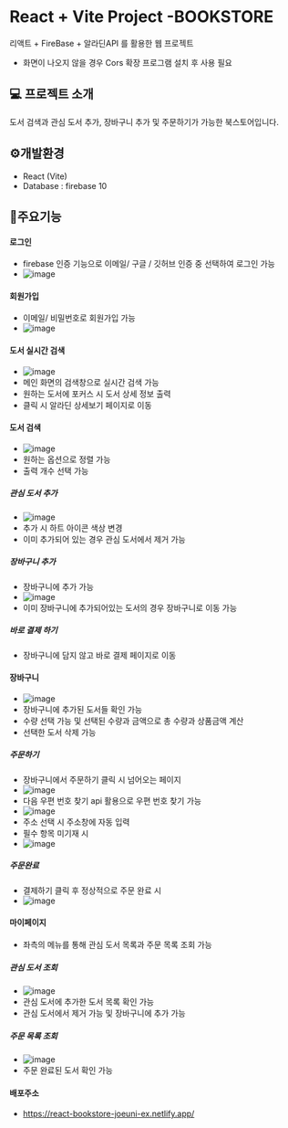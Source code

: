 # React + Vite Project -BOOKSTORE
리액트 + FireBase + 알라딘API 를 활용한 웹 프로젝트 
- 화면이 나오지 않을 경우 Cors 확장 프로그램 설치 후 사용 필요 

## 💻 프로젝트 소개
도서 검색과 관심 도서 추가, 장바구니 추가 및 주문하기가 가능한 북스토어입니다. 

## ⚙️개발환경
- React (Vite)
- Database : firebase 10

## 📌주요기능

#### 로그인
- firebase 인증 기능으로 이메일/ 구글 / 깃허브 인증 중 선택하여 로그인 가능
- ![image](https://github.com/joeuni-ex/React_BookMarket/assets/141595215/93486ac2-b80f-4cee-9c83-e27ab10e4e50)

#### 회원가입
- 이메일/ 비밀번호로 회원가입 가능
- ![image](https://github.com/joeuni-ex/React_BookMarket/assets/141595215/e8871478-8010-4f01-a7cb-84c2fccaadfe)

#### 도서 실시간 검색 
- ![image](https://github.com/joeuni-ex/React_BookMarket/assets/141595215/23a7a608-4383-4672-a9cf-5e189c38d551)
- 메인 화면의 검색창으로 실시간 검색 가능
- 원하는 도서에 포커스 시 도서 상세 정보 출력
- 클릭 시 알라딘 상세보기 페이지로 이동
  

#### 도서 검색 
- ![image](https://github.com/joeuni-ex/React_BookMarket/assets/141595215/67731c1f-f1c7-433b-9eb7-506c25f93053)
- 원하는 옵션으로 정렬 가능
- 출력 개수 선택 가능
##### 관심 도서 추가 
- ![image](https://github.com/joeuni-ex/React_BookMarket/assets/141595215/f3729094-538a-4455-8204-3fab014967e1)
- 추가 시 하트 아이콘 색상 변경
- 이미 추가되어 있는 경우 관심 도서에서 제거 가능 

##### 장바구니 추가
- 장바구니에 추가 가능
- ![image](https://github.com/joeuni-ex/React_BookMarket/assets/141595215/cbdf6a6b-b586-423a-b34b-b8fe5eca6b92)
- 이미 장바구니에 추가되어있는 도서의 경우 장바구니로 이동 가능

##### 바로 결제 하기
- 장바구니에 담지 않고 바로 결제 페이지로 이동

#### 장바구니 
- ![image](https://github.com/joeuni-ex/React_BookMarket/assets/141595215/72cfd8c1-a8db-4e2b-941b-ed17da98649b)
- 장바구니에 추가된 도서들 확인 가능
- 수량 선택 가능 및 선택된 수량과 금액으로 총 수량과 상품금액 계산
- 선택한 도서 삭제 가능 
##### 주문하기 
- 장바구니에서 주문하기 클릭 시 넘어오는 페이지
- ![image](https://github.com/joeuni-ex/React_BookMarket/assets/141595215/e717d03e-02fc-4902-b711-a2a2856a338e)
- 다음 우편 번호 찾기 api 활용으로 우편 번호 찾기 가능
- ![image](https://github.com/joeuni-ex/React_BookMarket/assets/141595215/b4e31c45-c005-4860-a5d0-67ae4d11e6ce)
- 주소 선택 시 주소창에 자동 입력
- 필수 항목 미기재 시 
- ![image](https://github.com/joeuni-ex/React_BookMarket/assets/141595215/a94a4d96-ca63-4c34-a542-34aaae2a1aeb)

##### 주문완료 
- 결제하기 클릭 후 정상적으로 주문 완료 시 
- ![image](https://github.com/joeuni-ex/React_BookMarket/assets/141595215/f48c4309-2ff1-41c9-9436-e28321e068d6)


#### 마이페이지
- 좌측의 메뉴를 통해 관심 도서 목록과 주문 목록 조회 가능

##### 관심 도서 조회
- ![image](https://github.com/joeuni-ex/React_BookMarket/assets/141595215/ce4b0736-1a00-4159-a022-ead029f185e6)
- 관심 도서에 추가한 도서 목록 확인 가능
- 관심 도서에서 제거 가능 및 장바구니에 추가 가능 

##### 주문 목록 조회
- ![image](https://github.com/joeuni-ex/React_BookMarket/assets/141595215/bc634173-9024-4074-8b72-69629f0d46b8)
- 주문 완료된 도서 확인 가능


#### 배포주소 
- https://react-bookstore-joeuni-ex.netlify.app/

